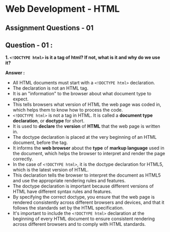 # **Web Development - HTML**
## **Assignment Questions - 01**
## **Question - 01 :**

**1.  `<!DOCTYPE html>` is it a tag of html? If not, what is it and why do we use it?**

**Answer :**

- All HTML documents must start with a `<!DOCTYPE html>` declaration.
- The declaration is not an HTML tag.
- It is an "information" to the browser about what document type to expect.
- This tells browsers what version of HTML the web page was coded in, which helps them to know how to process the code.
- `<!DOCTYPE html>` is not a tag in HTML. It is called a **document type declaration**, or **doctype** for short. 
- It is used to **declare** the **version** of **HTML** that the web page is written in.
- The doctype declaration is placed at the very beginning of an HTML document, before the <html> tag. 
- It informs the **web browser** about the **type** of **markup language** used in the document, which helps the browser to interpret and render the page correctly.
- In the case of `<!DOCTYPE html>`, it is the doctype declaration for HTML5, which is the latest version of HTML. 
- This declaration tells the browser to interpret the document as HTML5 and use the appropriate rendering rules and features.
- The doctype declaration is important because different versions of HTML have different syntax rules and features.
- By specifying the correct doctype, you ensure that the web page is rendered consistently across different browsers and devices, and that it follows the standards set by the HTML specification.
- It's important to include the `<!DOCTYPE html>` declaration at the beginning of every HTML document to ensure consistent rendering across different browsers and to comply with HTML standards.